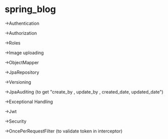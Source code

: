 # spring_blog

->Authentication

->Authorization

->Roles

->Image uploading

->ObjectMapper

->JpaRepository

->Versioning

->JpaAuditing (to get "create_by , update_by , created_date, updated_date")

->Exceptional Handling

->Jwt 

->Security

->OncePerRequestFilter (to validate token in interceptor)
